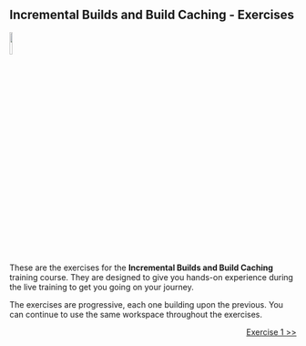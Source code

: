 ## Incremental Builds and Build Caching - Exercises

<p align="left">
<img width="10%" height="10%" src="https://user-images.githubusercontent.com/120980/174325546-8558160b-7f16-42cb-af0f-511849f22ebc.png">
</p>

These are the exercises for the **Incremental Builds and Build Caching**
training course. They are designed to give you hands-on experience
during the live training to get you going on your journey.

The exercises are progressive, each one building upon the previous. You can
continue to use the same workspace throughout the exercises.

<p align="right">
<a href="https://github.com/gradle/build-tool-training-exercises/tree/main/Incremental_Builds_and_Build_Caching/exercise1">Exercise 1 >></a>
</p>
